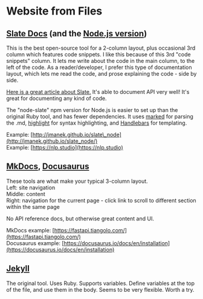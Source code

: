 # Website from Files

## [Slate Docs](https://github.com/slatedocs/slate) \(and the [Node.js version](https://github.com/sdelements/node-slate)\)

This is the best open-source tool for a 2-column layout, plus occasional 3rd column which features code snippets. I like this because of this 3rd "code snippets" column. It lets me write about the code in the main column, to the left of the code. As a reader/developer, I prefer this type of documentation layout, which lets me read the code, and prose explaining the code - side by side.

[Here is a great article about Slate.](https://www.bitgo.com/blog/using-openapi-at-bitgo) It's able to document API very well!  It's great for documenting any kind of code. 

The "node-slate" npm version for Node.js is easier to set up than the original Ruby tool, and has fewer dependencies. It uses [marked](https://github.com/chjj/marked) for parsing the .md, [highlight](https://highlightjs.org/) for syntax highlighting, and [Handlebars](http://handlebarsjs.com/) for templating.

Example: [http://jmanek.github.io/slate\_node](http://jmanek.github.io/slate_node/)  
Example: [https://nlp.studio](https://nlp.studio)

## [MkDocs](https://squidfunk.github.io/mkdocs-material/), [Docusaurus](https://docusaurus.io)

These tools are what make your typical 3-column layout.   
Left: site navigation  
Middle: content  
Right: navigation for the current page - click link to scroll to different section within the same page

No API reference docs, but otherwise great content and UI.

MkDocs example: [https://fastapi.tiangolo.com/](https://fastapi.tiangolo.com/)  
Docusaurus example: [https://docusaurus.io/docs/en/installation](https://docusaurus.io/docs/en/installation)

## [Jekyll](https://jekyllrb.com/)

The original tool. Uses Ruby. Supports variables. Define variables at the top of the file, and use them in the body. Seems to be very flexible. Worth a try. 





